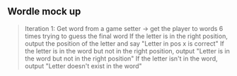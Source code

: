 ## Wordle mock up 


> Iteration 1: Get word from a game setter -> get the player to words 6 times trying to guess the final word
> If the letter is in the right position, output the position of the letter and say "Letter in pos x is correct"
> If the letter is in the word but not in the right position, output "Letter is in the word but not in the right position"
> If the letter isn't in the word, output "Letter doesn't exist in the word"
